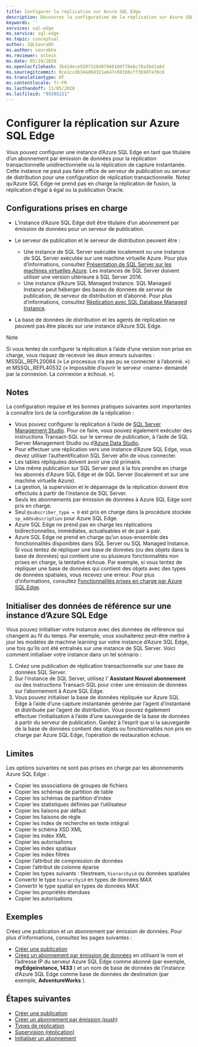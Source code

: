 ```yaml
---
title: Configurer la réplication sur Azure SQL Edge
description: Découvrez la configuration de la réplication sur Azure SQL Edge.
keywords: ''
services: sql-edge
ms.service: sql-edge
ms.topic: conceptual
author: SQLSourabh
ms.author: sourabha
ms.reviewer: sstein
ms.date: 05/19/2020
ms.openlocfilehash: 3b424ece9207328d87068160f78ebc78a3bd1a8d
ms.sourcegitcommit: 0ce1ccdb34ad60321a647c691b0cff3b9d7a39c8
ms.translationtype: HT
ms.contentlocale: fr-FR
ms.lasthandoff: 11/05/2020
ms.locfileid: "93395221"
---
```

# <a name="configure-replication-to-azure-sql-edge"></a>Configurer la réplication sur Azure SQL Edge 

Vous pouvez configurer une instance d’Azure SQL Edge en tant que titulaire d’un abonnement par émission de données pour la réplication transactionnelle unidirectionnelle ou la réplication de capture instantanée. Cette instance ne peut pas faire office de serveur de publication ou serveur de distribution pour une configuration de réplication transactionnelle. Notez qu’Azure SQL Edge ne prend pas en charge la réplication de fusion, la réplication d’égal à égal ou la publication Oracle.

## <a name="supported-configurations"></a>Configurations prises en charge
  
- L’instance d’Azure SQL Edge doit être titulaire d’un abonnement par émission de données pour un serveur de publication.
- Le serveur de publication et le serveur de distribution peuvent être :
   - Une instance de SQL Server exécutée localement ou une instance de SQL Server exécutée sur une machine virtuelle Azure. Pour plus d’informations, consultez [Présentation de SQL Server sur les machines virtuelles Azure](../azure-sql/virtual-machines/index.yml). Les instances de SQL Server doivent utiliser une version ultérieure à SQL Server 2016.
   - Une instance d’Azure SQL Managed Instance. SQL Managed Instance peut héberger des bases de données de serveur de publication, de serveur de distribution et d’abonné. Pour plus d’informations, consultez [Réplication avec SQL Database Managed Instance](/azure/sql-database/replication-with-sql-database-managed-instance/).

- La base de données de distribution et les agents de réplication ne peuvent pas être placés sur une instance d’Azure SQL Edge.  

> [!NOTE]
> Si vous tentez de configurer la réplication à l’aide d’une version non prise en charge, vous risquez de recevoir les deux erreurs suivantes : MSSQL_REPL20084 (« Le processus n’a pas pu se connecter à l’abonné. ») et MSSQL_REPL40532 (« Impossible d’ouvrir le serveur \<name> demandé par la connexion. La connexion a échoué. »).  

## <a name="remarks"></a>Notes

La configuration requise et les bonnes pratiques suivantes sont importantes à connaître lors de la configuration de la réplication :

- Vous pouvez configurer la réplication à l’aide de [SQL Server Management Studio](/sql/ssms/download-sql-server-management-studio-ssms). Pour ce faire, vous pouvez également exécuter des instructions Transact-SQL sur le serveur de publication, à l’aide de SQL Server Management Studio ou d’[Azure Data Studio](/sql/azure-data-studio/download-azure-data-studio).
- Pour effectuer une réplication vers une instance d’Azure SQL Edge, vous devez utiliser l’authentification SQL Server afin de vous connecter.
- Les tables répliquées doivent avoir une clé primaire.
- Une même publication sur SQL Server peut à la fois prendre en charge les abonnés d'Azure SQL Edge et de SQL Server (localement et sur une machine virtuelle Azure).  
- La gestion, la supervision et le dépannage de la réplication doivent être effectués à partir de l’instance de SQL Server.  
- Seuls les abonnements par émission de données à Azure SQL Edge sont pris en charge.  
- Seul `@subscriber_type = 0` est pris en charge dans la procédure stockée `sp_addsubscription` pour Azure SQL Edge.  
- Azure SQL Edge ne prend pas en charge les réplications bidirectionnelles, immédiates, actualisables et de pair à pair.
- Azure SQL Edge ne prend en charge qu’un sous-ensemble des fonctionnalités disponibles dans SQL Server ou SQL Managed Instance. Si vous tentez de répliquer une base de données (ou des objets dans la base de données) qui contient une ou plusieurs fonctionnalités non prises en charge, la tentative échoue. Par exemple, si vous tentez de répliquer une base de données qui contient des objets avec des types de données spatiales, vous recevez une erreur. Pour plus d’informations, consultez [Fonctionnalités prises en charge par Azure SQL Edge](features.md).

## <a name="initialize-reference-data-on-an-instance-of-azure-sql-edge"></a>Initialiser des données de référence sur une instance d’Azure SQL Edge

Vous pouvez initialiser votre instance avec des données de référence qui changent au fil du temps. Par exemple, vous souhaiterez peut-être mettre à jour les modèles de machine learning sur votre instance d’Azure SQL Edge, une fois qu’ils ont été entraînés sur une instance de SQL Server. Voici comment initialiser votre instance dans un tel scénario :

1. Créez une publication de réplication transactionnelle sur une base de données SQL Server.  
2. Sur l’instance de SQL Server, utilisez l’ **Assistant Nouvel abonnement** ou des instructions Transact-SQL pour créer une émission de données sur l’abonnement à Azure SQL Edge.  
3. Vous pouvez initialiser la base de données répliquée sur Azure SQL Edge à l’aide d’une capture instantanée générée par l’agent d’instantané et distribuée par l’agent de distribution. Vous pouvez également effectuer l’initialisation à l’aide d’une sauvegarde de la base de données à partir du serveur de publication. Gardez à l’esprit que si la sauvegarde de la base de données contient des objets ou fonctionnalités non pris en charge par Azure SQL Edge, l’opération de restauration échoue.

## <a name="limitations"></a>Limites

Les options suivantes ne sont pas prises en charge par les abonnements Azure SQL Edge :

- Copier les associations de groupes de fichiers  
- Copier les schémas de partition de table  
- Copier les schémas de partition d’index  
- Copier les statistiques définies par l’utilisateur  
- Copier les liaisons par défaut  
- Copier les liaisons de règle  
- Copier les index de recherche en texte intégral  
- Copier le schéma XSD XML  
- Copier les index XML  
- Copier les autorisations  
- Copier les index spatiaux  
- Copier les index filtrés  
- Copier l’attribut de compression de données  
- Copier l’attribut de colonne éparse  
- Copier les types suivants : filestream, `hierarchyid` ou données spatiales
- Convertir le type `hierarchyid` en types de données MAX  
- Convertir le type spatial en types de données MAX  
- Copier les propriétés étendues  
- Copier les autorisations  

## <a name="examples"></a>Exemples

Créez une publication et un abonnement par émission de données. Pour plus d'informations, consultez les pages suivantes :
  
- [Créer une publication](/sql/relational-databases/replication/publish/create-a-publication)
- [Créez un abonnement par émission de données](/sql/relational-databases/replication/create-a-push-subscription/) en utilisant le nom et l’adresse IP du serveur Azure SQL Edge comme abonné (par exemple, **myEdgeinstance, 1433** ) et un nom de base de données de l’instance d’Azure SQL Edge comme base de données de destination (par exemple, **AdventureWorks** ).  

## <a name="next-steps"></a>Étapes suivantes  

- [Créer une publication](/sql/relational-databases/replication/publish/create-a-publication)
- [Créer un abonnement par émission (push)](/sql/relational-databases/replication/create-a-push-subscription/)
- [Types de réplication](/sql/relational-databases/replication/types-of-replication)
- [Supervision (réplication)](/sql/relational-databases/replication/monitor/monitoring-replication)
- [Initialiser un abonnement](/sql/relational-databases/replication/initialize-a-subscription)